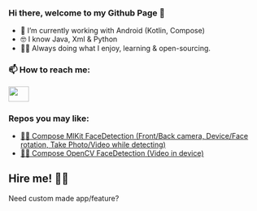 ### Hi there, welcome to my Github Page 👋

- 🔭 I’m currently working with Android (Kotlin, Compose)
- 🤓 I know Java, Xml & Python
- 👨‍💻 Always doing what I enjoy, learning & open-sourcing.
  
<h3 align="left">📫 How to reach me:</h3>
<p align="left">
<a href="mailto:darkwhite220@gmail.com" target="blank"><img align="center" src="https://upload.wikimedia.org/wikipedia/commons/thumb/7/7e/Gmail_icon_%282020%29.svg/512px-Gmail_icon_%282020%29.svg.png?20221017173631" height="30" width="40" /></a>
<!-- <a href="https://twitter.com/___" target="blank"><img align="center" src="https://upload.wikimedia.org/wikipedia/commons/thumb/c/cc/X_icon.svg/150px-X_icon.svg.png?20230813175046" height="40" width="40" /></a> -->
<!-- <a href="https://www.linkedin.com/in/___" target="blank"><img align="center" src="https://upload.wikimedia.org/wikipedia/commons/thumb/8/81/LinkedIn_icon.svg/72px-LinkedIn_icon.svg.png?20210220164014" alt="dino_elhadj" height="40" width="40" /></a> -->
</p>

### Repos you may like:
- [🎥🤖 Compose MlKit FaceDetection (Front/Back camera, Device/Face rotation, Take Photo/Video while detecting)](https://github.com/darkwhite220/ComposeFaceDetection)
- [📁🤖 Compose OpenCV FaceDetection (Video in device)](https://github.com/darkwhite220/OpenCvFaceDetection_Kotlin)

## Hire me! 👨‍💻

Need custom made app/feature?

<p>
<!-- <a href="https://www.upwork.com/workwith/___" target="_blank"><img src="https://upload.wikimedia.org/wikipedia/commons/f/f4/Upwork_Logo.svg" alt="Upwork" style="height: 60px !important;width: 223px !important;" ></a> -->
</p>
